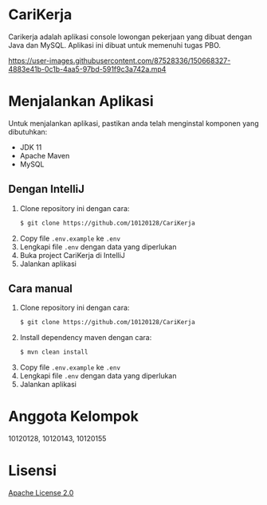 # CariKerja
Carikerja adalah aplikasi console lowongan pekerjaan yang dibuat dengan Java dan MySQL. Aplikasi ini dibuat untuk memenuhi tugas PBO.


https://user-images.githubusercontent.com/87528336/150668327-4883e41b-0c1b-4aa5-97bd-591f9c3a742a.mp4



# Menjalankan Aplikasi
Untuk menjalankan aplikasi, pastikan anda telah menginstal komponen yang dibutuhkan:
- JDK 11
- Apache Maven
- MySQL

## Dengan IntelliJ
1. Clone repository ini dengan cara:
    ```bash
    $ git clone https://github.com/10120128/CariKerja
   ```
2. Copy file `.env.example` ke `.env`
3. Lengkapi file `.env` dengan data yang diperlukan
4. Buka project CariKerja di IntelliJ
5. Jalankan aplikasi

## Cara manual
1. Clone repository ini dengan cara:
    ```bash
    $ git clone https://github.com/10120128/CariKerja 
    ```
2. Install dependency maven dengan cara:
    ```bash
    $ mvn clean install
    ```
3. Copy file `.env.example` ke `.env`
4. Lengkapi file `.env` dengan data yang diperlukan
5. Jalankan aplikasi

# Anggota Kelompok
10120128, 10120143, 10120155

# Lisensi
[Apache License 2.0](LICENSE)
